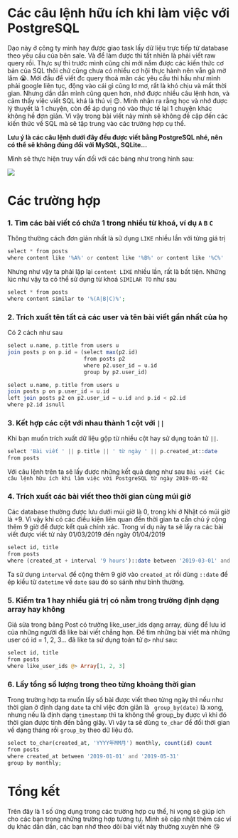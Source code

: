# Các câu lệnh hữu ích khi làm việc với PostgreSQL

Dạo này ở công ty mình hay được giao task lấy dữ liệu trực tiếp từ database theo yêu cầu của bên sale. Và để làm được thì tất nhiên là phải viết raw query rồi. Thực sự thì trước mình cũng chỉ mới nắm được các kiến thức cơ bản của SQL thôi chứ cũng chưa có nhiều cơ hội thực hành nên vẫn gà mờ lắm :sob:. Mới đầu để viết đc query thoả mãn các yêu cầu thì hầu như mình phải google liên tục, động vào cái gì cũng lơ mơ, rất là khó chịu và mất thời gian. Nhưng dần dần mình cũng quen hơn, nhớ được nhiều câu lệnh hơn, và cảm thấy việc viết SQL khá là thú vị :relieved:. Mình nhận ra rằng học và nhớ được lý thuyết là 1 chuyện, còn để áp dụng nó vào thực tế lại 1 chuyện khác không hề đơn giản. Vì vậy trong bài viết này mình sẽ không đề cập đến các kiến thức về SQL mà sẽ tập trung vào các trường hợp cụ thể. 

**Lưu ý là các câu lệnh dưới đây đều được viết bằng PostgreSQL nhé, nên có thể sẽ không đúng đối với MySQL, SQLite...**

Mình sẽ thực hiện truy vấn đối với các bảng như trong hình sau:

![](https://nddblog-prod.s3.amazonaws.com/uploads/image_file/image/11/Screen_Shot_2019-05-02_at_11.32.25.png)

# Các trường hợp
### 1. Tìm các bài viết có chứa 1 trong nhiều từ khoá, ví dụ `A` `B` `C`

Thông thường cách đơn giản nhất là sử dụng `LIKE` nhiều lần với từng giá trị

```php
select * from posts
where content like '%A%' or content like '%B%' or content like '%C%'
```

Nhưng như vậy ta phải lặp lại `content LIKE` nhiều lần, rất là bất tiện. Những lúc như vậy ta có thể sử dụng từ khoá `SIMILAR TO` như sau

```php
select * from posts
where content similar to '%(A|B|C)%';
```

### 2. Trích xuất tên tất cả các user và tên bài viết gần nhất của họ

Có 2 cách như sau

```php
select u.name, p.title from users u
join posts p on p.id = (select max(p2.id)
                        from posts p2
                        where p2.user_id = u.id
                        group by p2.user_id)
```

```php
select u.name, p.title from users u
join posts p on p.user_id = u.id
left join posts p2 on p2.user_id = u.id and p.id < p2.id
where p2.id isnull
```

### 3. Kết hợp các cột với nhau thành 1 cột với `||`
Khi bạn muốn trích xuất dữ liệu gộp từ nhiều cột hay sử dụng toán tử `||`. 

```php
select 'Bài viết ' || p.title || ' từ ngày ' || p.created_at::date
from posts
```
Với câu lệnh trên ta sẽ lấy được những kết quả dạng như sau `Bài viết Các câu lệnh hữu ích khi làm việc với PostgreSQL từ ngày 2019-05-02`

### 4. Trích xuất các bài viết theo thời gian cùng múi giờ

Các database thường được lưu dưới múi giờ là 0, trong khi ở Nhật có múi giờ là +9. Vì vậy khi có các điều kiện liên quan đến thời gian ta cần chú ý cộng thêm 9 giờ để được kết quả chính xác. Trong ví dụ này ta sẽ lấy ra các bài viết được viết từ này 01/03/2019 đến ngày 01/04/2019

```php
select id, title
from posts
where (created_at + interval '9 hours')::date between '2019-03-01' and '2019-04-01'
```

Ta sử dụng `interval` để cộng thêm 9 giờ vào `created_at` rồi dùng `::date` để ép kiểu từ `datetime` về `date` sau đó so sánh như bình thường.

### 5. Kiểm tra 1 hay nhiều giá trị có nằm trong trường định dạng array hay không

Giả sửa trong bảng Post có trường like_user_ids dạng array, dùng để lưu id của những người đã like bài viết chẳng hạn. Để tìm những bài viết mà những user có id = 1, 2, 3... đã like ta sử dụng toán tử `@>` như sau:

```php
select id, title
from posts
where like_user_ids @> Array[1, 2, 3]
```

### 6. Lấy tổng số lượng trong theo từng khoảng thời gian

Trong trường hợp ta muốn lấy số bài được viết theo từng ngày thì nếu như thời gian ở định dạng `date` ta chỉ việc đơn giản là ` group_by(date)` là xong, nhưng nếu là định dạng `timestamp` thì ta không thể group_by được vì khi đó thời gian được tính đến bằng giây. Vì vậy ta sẽ dùng `to_char` để đổi thời gian về dạng tháng rồi `group_by` theo dữ liệu đó.

```php
select to_char(created_at, 'YYYY年MM月') monthly, count(id) count
from posts
where created_at between '2019-01-01' and '2019-05-31'
group by monthly;
```
# Tổng kết
Trên đây là 1 số ứng dụng trong các trường hợp cụ thể, hi vọng sẽ giúp ích cho các bạn trong những trường hợp tương tự. Mình sẽ cập nhật thêm các ví dụ khác dần dần, các bạn nhớ theo dõi bài viết này thường xuyên nhé :kissing_heart:


